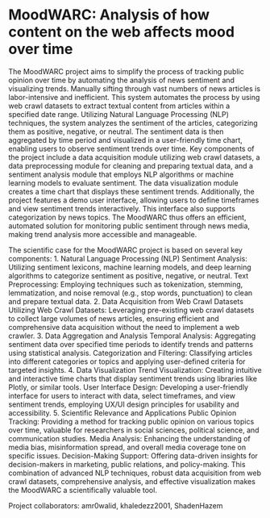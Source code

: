 <h1>MoodWARC: Analysis of how content on the web affects mood over time</h1>

The MoodWARC project aims to simplify the process of tracking public opinion over time by automating the analysis of news sentiment and visualizing trends. Manually sifting through vast numbers of news articles is labor-intensive and inefficient. This system automates the process by using web crawl datasets to extract textual content from articles within a specified date range. Utilizing Natural Language Processing (NLP) techniques, the system analyzes the sentiment of the articles, categorizing them as positive, negative, or neutral. The sentiment data is then aggregated by time period and visualized in a user-friendly time chart, enabling users to observe sentiment trends over time. Key components of the project include a data acquisition module utilizing web crawl datasets, a data preprocessing module for cleaning and preparing textual data, and a sentiment analysis module that employs NLP algorithms or machine learning models to evaluate sentiment. The data visualization module creates a time chart that displays these sentiment trends. Additionally, the project features a demo user interface, allowing users to define timeframes and view sentiment trends interactively. This interface also supports categorization by news topics. The MoodWARC thus offers an efficient, automated solution for monitoring public sentiment through news media, making trend analysis more accessible and manageable.

The scientific case for the MoodWARC project is based on several key components: 1. Natural Language Processing (NLP) Sentiment Analysis: Utilizing sentiment lexicons, machine learning models, and deep learning algorithms to categorize sentiment as positive, negative, or neutral. Text Preprocessing: Employing techniques such as tokenization, stemming, lemmatization, and noise removal (e.g., stop words, punctuation) to clean and prepare textual data. 2. Data Acquisition from Web Crawl Datasets Utilizing Web Crawl Datasets: Leveraging pre-existing web crawl datasets to collect large volumes of news articles, ensuring efficient and comprehensive data acquisition without the need to implement a web crawler. 3. Data Aggregation and Analysis Temporal Analysis: Aggregating sentiment data over specified time periods to identify trends and patterns using statistical analysis. Categorization and Filtering: Classifying articles into different categories or topics and applying user-defined criteria for targeted insights. 4. Data Visualization Trend Visualization: Creating intuitive and interactive time charts that display sentiment trends using libraries like Plotly, or similar tools. User Interface Design: Developing a user-friendly interface for users to interact with data, select timeframes, and view sentiment trends, employing UX/UI design principles for usability and accessibility. 5. Scientific Relevance and Applications Public Opinion Tracking: Providing a method for tracking public opinion on various topics over time, valuable for researchers in social sciences, political science, and communication studies. Media Analysis: Enhancing the understanding of media bias, misinformation spread, and overall media coverage tone on specific issues. Decision-Making Support: Offering data-driven insights for decision-makers in marketing, public relations, and policy-making. This combination of advanced NLP techniques, robust data acquisition from web crawl datasets, comprehensive analysis, and effective visualization makes the MoodWARC a scientifically valuable tool.

Project collaborators: amr0walid, khaledezz2001, ShadenHazem
